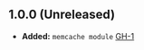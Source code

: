 ## 1.0.0 (Unreleased)

- **Added:** `memcache module` [GH-1](https://github.com/terraform-alicloud-modules/terraform-alicloud-memcache/pull/1)